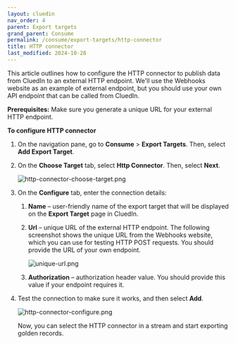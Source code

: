```yaml
---
layout: cluedin
nav_order: 4
parent: Export targets
grand_parent: Consume
permalink: /consume/export-targets/http-connector
title: HTTP connector
last_modified: 2024-10-28
---
```


This article outlines how to configure the HTTP connector to publish data from CluedIn to an external HTTP endpoint. We'll use the Webhooks website as an example of external endpoint, but you should use your own API endpoint that can be called from CluedIn.

**Prerequisites:** Make sure you generate a unique URL for your external HTTP endpoint.

**To configure HTTP connector**

1. On the navigation pane, go to **Consume** > **Export Targets**. Then, select **Add Export Target**.

1. On the **Choose Target** tab, select **Http Connector**. Then, select **Next**.

    ![http-connector-choose-target.png](../../assets/images/consume/export-targets/http-connector-choose-target.png)

1. On the **Configure** tab, enter the connection details:

    1. **Name** – user-friendly name of the export target that will be displayed on the **Export Target** page in CluedIn.

    1. **Url** – unique URL of the external HTTP endpoint. The following screenshot shows the unique URL from the Webhooks website, which you can use for testing HTTP POST requests. You should provide the URL of your own endpoint.

        ![unique-url.png](../../assets/images/consume/export-targets/unique-url.png)

    1. **Authorization** – authorization header value. You should provide this value if your endpoint requires it.

1. Test the connection to make sure it works, and then select **Add**.

    ![http-connector-configure.png](../../assets/images/consume/export-targets/http-connector-configure.png)

    Now, you can select the HTTP connector in a stream and start exporting golden records.